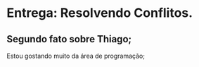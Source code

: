 # Entrega: Resolvendo Conflitos.

## Segundo fato sobre Thiago;

Estou gostando muito da área de programação;